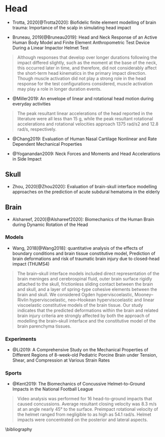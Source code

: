 # Head

- Trotta, 2020[@Trotta2020]: Biofidelic finite element modelling of brain trauma: Importance of the scalp in simulating head impact

- Bruneau, 2019[@Bruneau2019]: Head and Neck Response of an Active Human Body Model and Finite Element Anthropometric Test Device During a Linear Impactor Helmet Test

> Although responses that develop over longer durations following the impact differed slightly, such as the moment at the base of the neck, this occurred later in time, and therefore, did not considerably affect the short-term head kinematics in the primary impact direction. Though muscle activation did not play a strong role in the head response for the test configurations considered, muscle activation may play a role in longer duration events.


- @Miller2019: An envelope of linear and rotational head motion during everyday activities

> The peak resultant linear accelerations of the head reported in the literature were all less than 15 g, while the peak resultant rotational accelerations and rotational velocities approach 1375 rad/s2 and 12.8 rad/s, respectively.

- @Chang2019: Evaluation of Human Nasal Cartilage Nonlinear and Rate Dependent Mechanical Properties


- @Yoganandan2009: Neck Forces and Moments and Head Accelerations in Side Impact

## Skull

- Zhou, 2020[@Zhou2020]: Evaluation of brain-skull interface modelling approaches on the prediction of acute subdural hematoma in the elderly

## Brain

- Alshareef, 2020[@Alshareef2020]: Biomechanics of the Human Brain during Dynamic Rotation of the Head

### Models

- Wang, 2018[@Wang2018]: quantitative analysis of the effects of boundary conditions and brain tissue constitutive model, Prediction of brain deformations and risk of traumatic brain injury due to closed-head impact
(THUMS4)

> The brain–skull interface models included direct representation of the brain meninges and cerebrospinal fluid, outer brain surface rigidly attached to the skull, frictionless sliding contact between the brain and skull, and a layer of spring-type cohesive elements between the brain and skull. We considered Ogden hyperviscoelastic, Mooney–Rivlin hyperviscoelastic, neo–Hookean hyperviscoelastic and linear viscoelastic constitutive models of the brain tissue. Our study indicates that the predicted deformations within the brain and related brain injury criteria are strongly affected by both the approach of modelling the brain–skull interface and the constitutive model of the brain parenchyma tissues.


### Experiments

- @Li2019: A Comprehensive Study on the Mechanical Properties of Different Regions of 8-week-old Pediatric Porcine Brain under Tension, Shear, and Compression at Various Strain Rates



### Sports

- @Kent2019: The Biomechanics of Concussive Helmet-to-Ground Impacts in the National Football League

> Video analysis was performed for 16 head-to-ground impacts that caused concussions. Average resultant closing velocity was 8.3 m/s at an angle nearly 45° to the surface. Preimpact rotational velocity of the helmet ranged from negligible to as high as 54.1 rad/s. Helmet impacts were concentrated on the posterior and lateral aspects.

\bibliography
